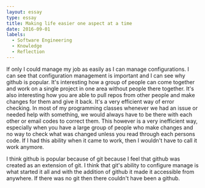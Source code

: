 ```yaml
---
layout: essay
type: essay
title: Making life easier one aspect at a time
date: 2016-09-01
labels:
  - Software Engineering
  - Knowledge
  - Reflection
---
```

If only I could manage my job as easily as I can manage configurations. I can see that configuration management is important and I can see why github is popular. It's interesting how a group of people can come together and work on a single project in one area without people there together. It's also interesting how you are able to pull repos from other people and make changes for them and give it back. It's a very efficient way of error checking. In most of my programming classes whenever we had an issue or needed help with something, we would always have to be there with each other or email codes to correct them. This however is a very inefficient way, especially when you have a large group of people who make changes and no way to check what was changed unless you read through each persons code. If I had this ability when it came to work, then I wouldn't have to call it work anymore.

I think github is popular because of git because I feel that github was created as an extension of git. I think that git's ability to configure manage is what started it all and with the addition of github it made it accessible from anywhere. If there was no git then there couldn't have been a github.
